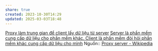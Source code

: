 ```yaml
---
share: true
created: 2023-10-30T14:29
updated: 2025-03-03T18:48
---
```

[Proxy làm trung gian để client lấy dữ liệu từ server](./Proxy%20l%C3%A0m%20trung%20gian%20%C4%91%E1%BB%83%20client%20l%E1%BA%A5y%20d%E1%BB%AF%20li%E1%BB%87u%20t%E1%BB%AB%20server.md)
[Server là phần mềm cung cấp dữ liệu cho phần mềm khác. Client là phần mềm đòi hỏi phần mềm khác cung cấp dữ liệu cho mình](./Server%20l%C3%A0%20ph%E1%BA%A7n%20m%E1%BB%81m%20cung%20c%E1%BA%A5p%20d%E1%BB%AF%20li%E1%BB%87u%20cho%20ph%E1%BA%A7n%20m%E1%BB%81m%20kh%C3%A1c.%20Client%20l%C3%A0%20ph%E1%BA%A7n%20m%E1%BB%81m%20%C4%91%C3%B2i%20h%E1%BB%8Fi%20ph%E1%BA%A7n%20m%E1%BB%81m%20kh%C3%A1c%20cung%20c%E1%BA%A5p%20d%E1%BB%AF%20li%E1%BB%87u%20cho%20m%C3%ACnh.md)
Nguồn:: [Proxy server - Wikipedia](https://en.wikipedia.org/wiki/Proxy_server)